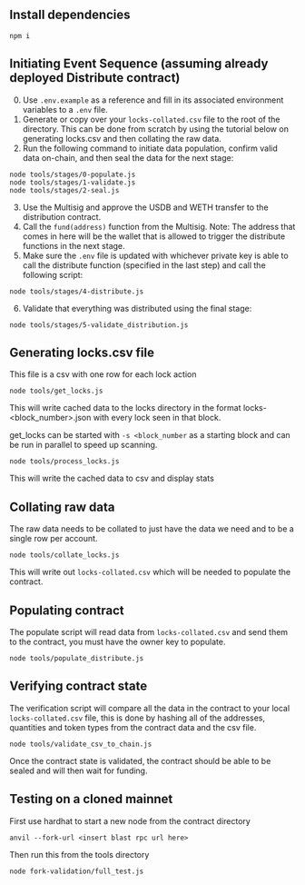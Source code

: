 
## Install dependencies

```code
npm i
```

## Initiating Event Sequence (assuming already deployed Distribute contract)

0. Use `.env.example` as a reference and fill in its associated environment
   variables to a `.env` file.
1. Generate or copy over your `locks-collated.csv` file to the root of the
   directory. This can be done from scratch by using the tutorial below on
   generating locks.csv and then collating the raw data.
2. Run the following command to initiate data population, confirm valid data
   on-chain, and then seal the data for the next stage:
```code
node tools/stages/0-populate.js
node tools/stages/1-validate.js
node tools/stages/2-seal.js
```
3. Use the Multisig and approve the USDB and WETH transfer to the distribution
   contract.
4. Call the `fund(address)` function from the Multisig. Note: The address that
   comes in here will be the wallet that is allowed to trigger the distribute
   functions in the next stage.
5. Make sure the `.env` file is updated with whichever private key is able to
   call the distribute function (specified in the last step) and call the
   following script:
```code
node tools/stages/4-distribute.js
```
6. Validate that everything was distributed using the final stage:
```code
node tools/stages/5-validate_distribution.js
```

## Generating locks.csv file

This file is a csv with one row for each lock action

```code
node tools/get_locks.js
```

This will write cached data to the locks directory in the format locks-<block_number>.json with every lock seen in that 
block.

get_locks can be started with `-s <block_number` as a starting block and can be run in parallel to speed up scanning.

```code
node tools/process_locks.js
```

This will write the cached data to csv and display stats

## Collating raw data

The raw data needs to be collated to just have the data we need and to be a single row per account.

```code
node tools/collate_locks.js
```
This will write out `locks-collated.csv` which will be needed to populate the contract.

## Populating contract

The populate script will read data from `locks-collated.csv` and send them to the contract, you must have the owner key 
to populate.

```code
node tools/populate_distribute.js
```

## Verifying contract state

The verification script will compare all the data in the contract to your local `locks-collated.csv` file, this is done 
by hashing all of the addresses, quantities and token types from the contract data and the csv file.
    
```code
node tools/validate_csv_to_chain.js
```
Once the contract state is validated, the contract should be able to be sealed and will then wait for funding.

## Testing on a cloned mainnet

First use hardhat to start a new node from the contract directory

```code
anvil --fork-url <insert blast rpc url here>
```
Then run this from the tools directory

```code
node fork-validation/full_test.js 
```
